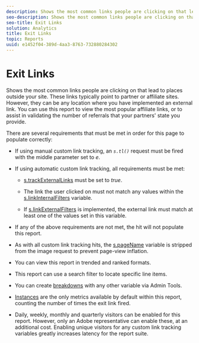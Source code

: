 ```yaml
---
description: Shows the most common links people are clicking on that lead to places outside your site. These links typically point to partner or affiliate sites. However, they can be any location where you have implemented an external link. You can use this report to view the most popular affiliate links, or to assist in validating the number of referrals that your partners' state you provide.
seo-description: Shows the most common links people are clicking on that lead to places outside your site. These links typically point to partner or affiliate sites. However, they can be any location where you have implemented an external link. You can use this report to view the most popular affiliate links, or to assist in validating the number of referrals that your partners' state you provide.
seo-title: Exit Links
solution: Analytics
title: Exit Links
topic: Reports
uuid: e1452f04-389d-4aa3-8763-732880284302
---
```


# Exit Links

Shows the most common links people are clicking on that lead to places outside your site. These links typically point to partner or affiliate sites. However, they can be any location where you have implemented an external link. You can use this report to view the most popular affiliate links, or to assist in validating the number of referrals that your partners' state you provide.

There are several requirements that must be met in order for this page to populate correctly:

* If using manual custom link tracking, an *`s.tl()`* request must be fired with the middle parameter set to *e*. 

* If using automatic custom link tracking, all requirements must be met: 

    * [s.trackExternalLinks](https://marketing.adobe.com/resources/help/en_US/sc/implement/c_trackexlinks.html) must be set to *true*. 
    
    * The link the user clicked on must not match any values within the [s.linkInternalFilters](https://marketing.adobe.com/resources/help/en_US/sc/implement/c_linkinfilters.html) variable. 
    * If [s.linkExternalFilters](https://docs.adobe.com/content/help/en/analytics/implementation/javascript-implementation/variables-analytics-reporting/config-var/s-linkextfilters.html) is implemented, the external link must match at least one of the values set in this variable.

* If any of the above requirements are not met, the hit will not populate this report.
 
* As with all custom link tracking hits, the [s.pageName](https://marketing.adobe.com/resources/help/en_US/sc/implement/c_pagename.html) variable is stripped from the image request to prevent page-view inflation. 
* You can view this report in trended and ranked formats. 
* This report can use a search filter to locate specific line items. 
* You can create [breakdowns](/help/analyze/reports-analytics/reports-customize/breakdowns.md) with any other variable via Admin Tools. 
* [Instances](../../../components/c-variables/c-metrics/metrics-instance.md#concept_E3D0FEC81E1F4987B39CC467F19FFCFF) are the only metrics available by default within this report, counting the number of times the exit link fired. 
* Daily, weekly, monthly and quarterly visitors can be enabled for this report. However, only an Adobe representative can enable these, at an additional cost. Enabling unique visitors for any custom link tracking variables greatly increases latency for the report suite.

